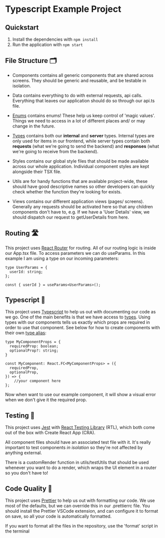 # Typescript Example Project

## Quickstart

1. Install the dependencies with `npm install`
2. Run the application with `npm start`

## File Structure 🗂️

- Components contains all generic components that are shared across screens. They should be generic and reusable, and be testable in isolation.

- Data contains everything to do with external requests, api calls. Everything that leaves our application should do so through our api.ts file.

- [Enums](https://www.typescriptlang.org/docs/handbook/enums.html) contains enums! These help us keep control of 'magic values'. Things we need to access in a lot of different places and/ or may change in the future.

- [Types](https://www.typescriptlang.org/docs/handbook/2/objects.html) contains both our **internal** and **server** types. Internal types are only used for items in our frontend, while server types contain both **requests** (what we're going to send the backend) and **responses** (what we're going to receive from the backend).

- Styles contains our global style files that should be made available across our whole application. Individual component styles are kept alongside their TSX file.

- Utils are for handy functions that are available project-wide, these should have good descriptive names so other developers can quickly check whether the function they're looking for exists.

- Views contains our different application views (pages/ screens). Generally any requests should be activated here so that any children components don't have to, e.g. If we have a 'User Details' view, we should dispatch our request to getUserDetails from here.

## Routing 🛣️

This project uses [React Router](https://reactrouter.com/) for routing. All of our routing logic is inside our App.tsx file. To access parameters we can do useParams. In this example I am using a type on our incoming parameters:

```
type UserParams = {
  userId: string;
};

const { userId } = useParams<UserParams>();
```

## Typescript 🦾

This project uses [Typescript](https://www.typescriptlang.org/) to help us out with documenting our code as we go. One of the main benefits is that we have access to [types](https://www.typescriptlang.org/docs/handbook/2/objects.html). Using types with our components tells us exactly which props are required in order to use that component. See below for how to create components with their own [type alias](https://www.typescriptlang.org/docs/handbook/2/everyday-types.html#type-aliases):

```
type MyComponentProps = {
  requiredProp: boolean;
  optionalProp?: string;
}

const MyComponent: React.FC<MyComponentProps> = ({
  requiredProp,
  optionalProp,
}) => {
	//your component here
};
```

Now when want to use our example component, it will show a visual error when we don't give it the required prop.

## Testing 🧪

This project uses [Jest](https://jestjs.io/) with [React Testing Library](https://testing-library.com/docs/react-testing-library/intro/) (RTL), which both come out of the box with Create React App (CRA).

All component files should have an associated test file with it. It's really important to test components _in isolation_ so they're not affected by anything external.

There is a customRender function in utils/testUtils that should be used whenever you want to do a render, which wraps the UI element in a router so you don't have to!

## Code Quality 🌟

This project uses [Prettier](https://prettier.io/) to help us out with formatting our code. We use most of the defaults, but we can override this in our .prettierrc file. You should install the Prettier VSCode extension, and can configure it to format on save, so all your code is automatically formatted.

If you want to format all the files in the repository, use the 'format' script in the terminal
